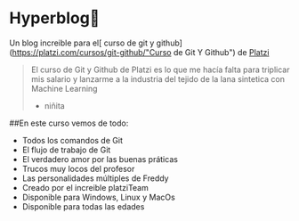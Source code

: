 # Hyperblog💚​
Un blog increible para el[ curso de git y github](https://platzi.com/cursos/git-github/"Curso de Git Y Github") de [Platzi](https://platzi.com/"Platzi")
> El curso de Git y Github de Platzi es lo que me hacía falta para triplicar mis salario y lanzarme a la industria del tejido de la lana sintetica con Machine Learning
>- niñita

##En este curso vemos de todo:
* Todos los comandos de Git
*  El flujo de trabajo de Git
* El verdadero amor por las buenas práticas
* Trucos muy locos del profesor
* Las personalidades múltiples de Freddy
* Creado por el increible platziTeam
* Disponible para Windows, Linux y MacOs
* Disponible para todas las edades